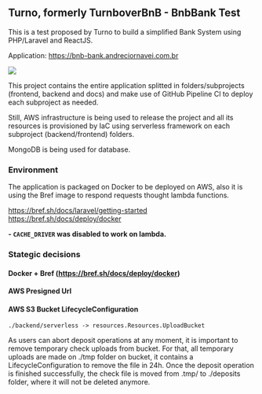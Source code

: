 ## Turno, formerly TurnboverBnB - BnbBank Test

This is a test proposed by Turno to build a simplified Bank System using PHP/Laravel and ReactJS.

Application: https://bnb-bank.andreciornavei.com.br

![](https://github.com/andreciornavei/bnb-bank/blob/develop/docs/presentation.gif?raw=true)

This project contains the entire application splitted in folders/subprojects (frontend, backend and docs) and make use of GitHub Pipeline CI to deploy each subproject as needed.

Still, AWS infrastructure is being used to release the project and all its resources is provisioned by IaC using serverless framework on each subproject (backend/frontend) folders.

MongoDB is being used for database.

### Environment

The application is packaged on Docker to be deployed on AWS, also it is using the Bref image to respond requests thought lambda functions.

https://bref.sh/docs/laravel/getting-started
https://bref.sh/docs/deploy/docker

**- `CACHE_DRIVER` was disabled to work on lambda.**

### Stategic decisions

#### Docker + Bref (https://bref.sh/docs/deploy/docker)

#### AWS Presigned Url

#### AWS S3 Bucket LifecycleConfiguration

`./backend/serverless -> resources.Resources.UploadBucket`

As users can abort deposit operations at any moment, it is important to remove temporary check uploads from bucket. For that, all temporary uploads are made on ./tmp folder on bucket, it contains a LifecycleConfiguration to remove the file in 24h. Once the deposit operation is finished successfully, the check file is moved from .tmp/ to ./deposits folder, where it will not be deleted anymore.


